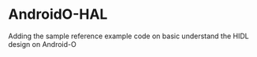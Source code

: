 # AndroidO-HAL

Adding the sample reference example code on basic understand the HIDL design on Android-O
